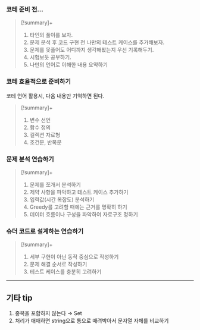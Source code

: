 ### 코테 준비 전...
> [!summary]+ 
> 1. 타인의 풀이를 보자.
> 2. 문제 분석 후 코드 구현 전 나만의 테스트 케이스를 추가해보자.
> 3. 문제를 못풀어도 어디까지 생각해봤는지 우선 기록해두기.
> 4. 시험보듯 공부하기.
> 5. 나만의 언어로 이해한 내용 요약하기

### 코테 효율적으로 준비하기
코테 언어 활용시, 다음 내용만 기억하면 된다.
> [!summary]+ 
> 1. 변수 선언
> 2. 함수 정의
> 3. 컬렉션 자료형
> 4. 조건문, 반복문

### 문제 분석 연습하기
> [!summary]+ 
> 1. 문제를 쪼개서 분석하기
> 2. 제약 사항을 파악하고 테스트 케이스 추가하기
> 3. 입력값(시간 복잡도) 분석하기
> 4. Greedy를 고려할 때에는 근거를 명확히 하기
> 5. 데이터 흐름이나 구성을 파악하여 자료구조 정하기

### 슈더 코드로 설계하는 연습하기
> [!summary]+ 
> 1. 세부 구현이 아닌 동작 중심으로 작성하기
> 2. 문제 해결 순서로 작성하기
> 3. 테스트 케이스를 충분히 고려하기


---

## 기타 tip
1. 중복을 포함하지 않는다 → Set
2. 처리가 애매하면 string으로 통으로 때려박아서 문자열 자체를 비교하기